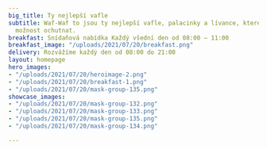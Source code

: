 ```yaml
---
big_title: Ty nejlepší vafle
subtitle: Waf-Waf to jsou ty nejlepší vafle, palacinky a lívance, které jste meli
  možnost ochutnat.
breakfast: Snídaňová nabídka Každý všední den od 08:00 – 11:00
breakfast_image: "/uploads/2021/07/20/breakfast.png"
delivery: Rozvážíme každý den od 08:00 do 21:00
layout: homepage
hero_images:
- "/uploads/2021/07/20/heroimage-2.png"
- "/uploads/2021/07/20/breakfast-1.png"
- "/uploads/2021/07/20/mask-group-135.png"
showcase_images:
- "/uploads/2021/07/20/mask-group-132.png"
- "/uploads/2021/07/20/mask-group-133.png"
- "/uploads/2021/07/20/mask-group-135.png"
- "/uploads/2021/07/20/mask-group-134.png"

---
```


